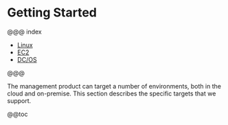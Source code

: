 # Getting Started

@@@ index

* [Linux](linux.md)
* [EC2](ec2.md)
* [DC/OS](dcos.md)

@@@

The management product can target a number of environments, both in the cloud and on-premise. This section describes the specific targets that we support.

@@toc